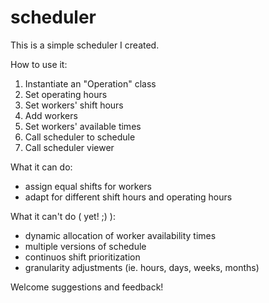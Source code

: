# scheduler

This is a simple scheduler I created.

How to use it:
1. Instantiate an "Operation" class
2. Set operating hours
3. Set workers' shift hours
4. Add workers
5. Set workers' available times
6. Call scheduler to schedule
7. Call scheduler viewer

What it can do:
- assign equal shifts for workers
- adapt for different shift hours and operating hours

What it can't do ( yet! ;) ):
- dynamic allocation of worker availability times
- multiple versions of schedule
- continuos shift prioritization
- granularity adjustments (ie. hours, days, weeks, months)

Welcome suggestions and feedback!
